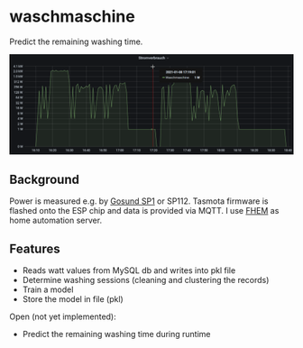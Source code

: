 # waschmaschine

Predict the remaining washing time.

![grafana](grafana.png)

## Background

Power is measured e.g. by [Gosund SP1](https://templates.blakadder.com/gosund_SP1.html) or SP112. Tasmota firmware is flashed onto the ESP chip and data is provided via MQTT. I use [FHEM](https://fhem.de/) as home automation server.

## Features

* Reads watt values from MySQL db and writes into pkl file
* Determine washing sessions (cleaning and clustering the records)
* Train a model
* Store the model in file (pkl)

Open (not yet implemented):

* Predict the remaining washing time during runtime
